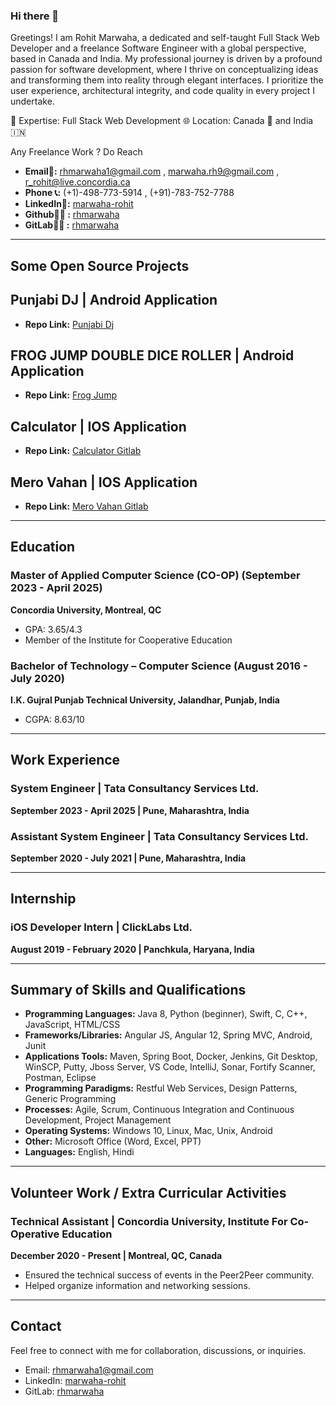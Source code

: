 

<!--
**Rhmarwaha/Rhmarwaha** is a ✨ _special_ ✨ repository because its `README.md` (this file) appears on your GitHub profile.

Here are some ideas to get you started:

- 🔭 I’m currently working on ...
- 🌱 I’m currently learning ...
- 👯 I’m looking to collaborate on ...
- 🤔 I’m looking for help with ...
- 💬 Ask me about ...
- 📫 How to reach me: ...
- 😄 Pronouns: ...
- ⚡ Fun fact: ...
-->

### Hi there 👋
Greetings! I am Rohit Marwaha, a dedicated and self-taught Full Stack Web Developer and a freelance Software Engineer with a global perspective, based in Canada and India. My professional journey is driven by a profound passion for software development, where I thrive on conceptualizing ideas and transforming them into reality through elegant interfaces. I prioritize the user experience, architectural integrity, and code quality in every project I undertake.

🚀 Expertise: Full Stack Web Development
🌐 Location: Canada 🍁 and India 🇮🇳

Any Freelance Work ? Do Reach
- **Email📧:** rhmarwaha1@gmail.com , marwaha.rh9@gmail.com , r_rohit@live.concordia.ca
- **Phone 📞:** (+1)-498-773-5914 , (+91)-783-752-7788
- **LinkedIn🔗:** [marwaha-rohit](https://www.linkedin.com/in/marwaha-rohit)
- **Github🐱‍💻 :** [rhmarwaha](https://github.com/rhmarwaha)
- **GitLab🐱‍💻 :** [rhmarwaha](https://gitlab.com/rhmarwaha)

---

## Some Open Source Projects

## Punjabi DJ | Android Application
- **Repo Link:** [Punjabi Dj](https://github.com/Rhmarwaha/PUNJABI_DJ)

## FROG JUMP DOUBLE DICE ROLLER | Android Application
- **Repo Link:** [Frog Jump](https://github.com/Rhmarwaha/FROG_JUMP_DICE_ROLLER)

## Calculator | IOS Application
- **Repo Link:** [Calculator Gitlab](https://gitlab.com/rhmarwaha/calculator)

## Mero Vahan | IOS Application
- **Repo Link:** [Mero Vahan Gitlab](https://gitlab.com/rhmarwaha/mero-vahan)

---

## Education

### Master of Applied Computer Science (CO-OP) (September 2023 - April 2025)
**Concordia University, Montreal, QC**
- GPA: 3.65/4.3
- Member of the Institute for Cooperative Education

### Bachelor of Technology – Computer Science (August 2016 -  July 2020)
**I.K. Gujral Punjab Technical University, Jalandhar, Punjab, India**
- CGPA: 8.63/10

---

## Work Experience

### System Engineer | Tata Consultancy Services Ltd.
**September 2023 - April 2025 | Pune, Maharashtra, India**

### Assistant System Engineer | Tata Consultancy Services Ltd.
**September 2020 - July 2021 | Pune, Maharashtra, India**

---

## Internship

### iOS Developer Intern | ClickLabs Ltd.
**August 2019 - February 2020 | Panchkula, Haryana, India**


---

## Summary of Skills and Qualifications

- **Programming Languages:** Java 8, Python (beginner), Swift, C, C++, JavaScript, HTML/CSS
- **Frameworks/Libraries:** Angular JS, Angular 12, Spring MVC, Android, Junit
- **Applications Tools:** Maven, Spring Boot, Docker, Jenkins, Git Desktop, WinSCP, Putty, Jboss Server, VS Code, IntelliJ, Sonar, Fortify Scanner, Postman, Eclipse
- **Programming Paradigms:** Restful Web Services, Design Patterns, Generic Programming
- **Processes:** Agile, Scrum, Continuous Integration and Continuous Development, Project Management
- **Operating Systems:** Windows 10, Linux, Mac, Unix, Android
- **Other:** Microsoft Office (Word, Excel, PPT)
- **Languages:** English, Hindi

---


## Volunteer Work / Extra Curricular Activities

### Technical Assistant | Concordia University, Institute For Co-Operative Education
**December 2020 - Present | Montreal, QC, Canada**
- Ensured the technical success of events in the Peer2Peer community.
- Helped organize information and networking sessions.

--- 

## Contact

Feel free to connect with me for collaboration, discussions, or inquiries.

- Email: rhmarwaha1@gmail.com
- LinkedIn: [marwaha-rohit](https://www.linkedin.com/in/marwaha-rohit)
- GitLab: [rhmarwaha](https://gitlab.com/rhmarwaha)